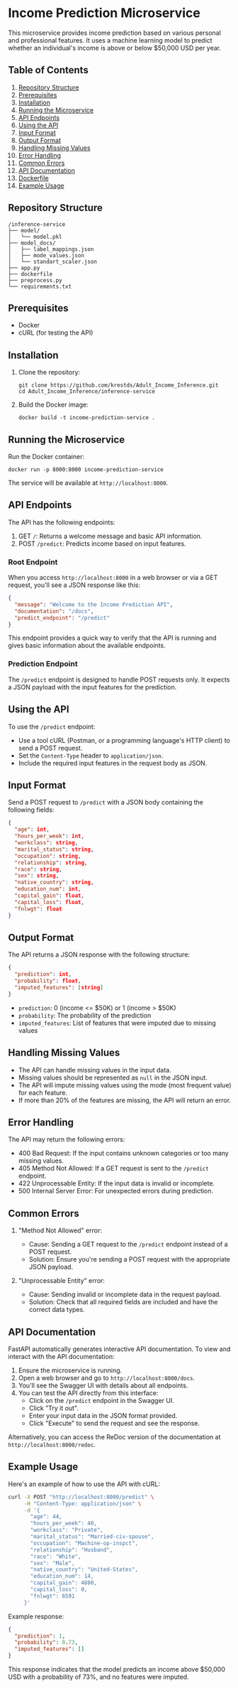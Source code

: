 # Income Prediction Microservice

This microservice provides income prediction based on various personal and professional features. It uses a machine learning model to predict whether an individual's income is above or below $50,000 USD per year.

## Table of Contents

1. [Repository Structure](#repository-structure)
2. [Prerequisites](#prerequisites)
3. [Installation](#installation)
4. [Running the Microservice](#running-the-microservice)
5. [API Endpoints](#api-endpoints)
6. [Using the API](#using-the-api)
7. [Input Format](#input-format)
8. [Output Format](#output-format)
9. [Handling Missing Values](#handling-missing-values)
10. [Error Handling](#error-handling)
11. [Common Errors](#common-errors)
12. [API Documentation](#api-documentation)
13. [Dockerfile](#dockerfile)
14. [Example Usage](#example-usage)

## Repository Structure

```
/inference-service
├── model/
│   └── model.pkl
├── model_docs/
│   ├── label_mappings.json
│   ├── mode_values.json
│   └── standart_scaler.json
├── app.py
├── dockerfile
├── preprocess.py
└── requirements.txt
```

## Prerequisites

- Docker
- cURL (for testing the API)

## Installation

1. Clone the repository:
   ```
   git clone https://github.com/krestds/Adult_Income_Inference.git
   cd Adult_Income_Inference/inference-service
   ```

2. Build the Docker image:
   ```
   docker build -t income-prediction-service .
   ```

## Running the Microservice

Run the Docker container:

```
docker run -p 8000:8000 income-prediction-service
```

The service will be available at `http://localhost:8000`.

## API Endpoints

The API has the following endpoints:

1. GET `/`: Returns a welcome message and basic API information.
2. POST `/predict`: Predicts income based on input features.

### Root Endpoint

When you access `http://localhost:8000` in a web browser or via a GET request, you'll see a JSON response like this:

```json
{
  "message": "Welcome to the Income Prediction API",
  "documentation": "/docs",
  "predict_endpoint": "/predict"
}
```

This endpoint provides a quick way to verify that the API is running and gives basic information about the available endpoints.

### Prediction Endpoint

The `/predict` endpoint is designed to handle POST requests only. It expects a JSON payload with the input features for the prediction.

## Using the API

To use the `/predict` endpoint:
- Use a tool cURL (Postman, or a programming language's HTTP client) to send a POST request.
- Set the `Content-Type` header to `application/json`.
- Include the required input features in the request body as JSON.

## Input Format

Send a POST request to `/predict` with a JSON body containing the following fields:

```json
{
  "age": int,
  "hours_per_week": int,
  "workclass": string,
  "marital_status": string,
  "occupation": string,
  "relationship": string,
  "race": string,
  "sex": string,
  "native_country": string,
  "education_num": int,
  "capital_gain": float,
  "capital_loss": float,
  "fnlwgt": float
}
```

## Output Format

The API returns a JSON response with the following structure:

```json
{
  "prediction": int,
  "probability": float,
  "imputed_features": [string]
}
```

- `prediction`: 0 (income <= $50K) or 1 (income > $50K)
- `probability`: The probability of the prediction
- `imputed_features`: List of features that were imputed due to missing values

## Handling Missing Values

- The API can handle missing values in the input data.
- Missing values should be represented as `null` in the JSON input.
- The API will impute missing values using the mode (most frequent value) for each feature.
- If more than 20% of the features are missing, the API will return an error.

## Error Handling

The API may return the following errors:

- 400 Bad Request: If the input contains unknown categories or too many missing values.
- 405 Method Not Allowed: If a GET request is sent to the `/predict` endpoint.
- 422 Unprocessable Entity: If the input data is invalid or incomplete.
- 500 Internal Server Error: For unexpected errors during prediction.

## Common Errors

1. "Method Not Allowed" error:
   - Cause: Sending a GET request to the `/predict` endpoint instead of a POST request.
   - Solution: Ensure you're sending a POST request with the appropriate JSON payload.

2. "Unprocessable Entity" error:
   - Cause: Sending invalid or incomplete data in the request payload.
   - Solution: Check that all required fields are included and have the correct data types.

## API Documentation

FastAPI automatically generates interactive API documentation. To view and interact with the API documentation:

1. Ensure the microservice is running.
2. Open a web browser and go to `http://localhost:8000/docs`.
3. You'll see the Swagger UI with details about all endpoints.
4. You can test the API directly from this interface:
   - Click on the `/predict` endpoint in the Swagger UI.
   - Click "Try it out".
   - Enter your input data in the JSON format provided.
   - Click "Execute" to send the request and see the response.

Alternatively, you can access the ReDoc version of the documentation at `http://localhost:8000/redoc`.

## Example Usage

Here's an example of how to use the API with cURL:

```bash
curl -X POST "http://localhost:8000/predict" \
     -H "Content-Type: application/json" \
     -d '{
       "age": 44,
       "hours_per_week": 40,
       "workclass": "Private",
       "marital_status": "Married-civ-spouse",
       "occupation": "Machine-op-inspct",
       "relationship": "Husband",
       "race": "White",
       "sex": "Male",
       "native_country": "United-States",
       "education_num": 14,
       "capital_gain": 4880,
       "capital_loss": 0,
       "fnlwgt": 6591
     }'
```

Example response:

```json
{
  "prediction": 1,
  "probability": 0.73,
  "imputed_features": []
}
```

This response indicates that the model predicts an income above $50,000 USD with a probability of 73%, and no features were imputed.
